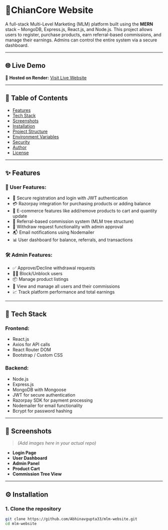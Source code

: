 # 💼ChianCore Website

A full-stack Multi-Level Marketing (MLM) platform built using the **MERN** stack – MongoDB, Express.js, React.js, and Node.js. This project allows users to register, purchase products, earn referral-based commissions, and manage their earnings. Admins can control the entire system via a secure dashboard.

---

## 🌐 Live Demo

🔗 **Hosted on Render:** [Visit Live Website](https://mlm-website-project.onrender.com/)

---

## 📌 Table of Contents

- [Features](#-features)
- [Tech Stack](#-tech-stack)
- [Screenshots](#-screenshots)
- [Installation](#-installation)
- [Project Structure](#-project-structure)
- [Environment Variables](#-environment-variables)
- [Security](#-security)
- [Author](#-author)
- [License](#-license)

---

## ✨ Features

### 👥 User Features:
- 🔐 Secure registration and login with JWT authentication
- 💳 Razorpay integration for purchasing products or adding balance
- 🛒 E-commerce features like add/remove products to cart and quantity update
- 👥 Referral-based commission system (MLM tree structure)
- 💸 Withdraw request functionality with admin approval
- 📬 Email notifications using Nodemailer
- 📊 User dashboard for balance, referrals, and transactions

### 🛠️ Admin Features:
- ✅ Approve/Decline withdrawal requests
- 🧑‍💻 Block/Unblock users
- 📦 Manage product listings
- 🧾 View and manage all users and their commissions
- 📈 Track platform performance and total earnings

---

## 🧰 Tech Stack

### Frontend:
- React.js
- Axios for API calls
- React Router DOM
- Bootstrap / Custom CSS

### Backend:
- Node.js
- Express.js
- MongoDB with Mongoose
- JWT for secure authentication
- Razorpay SDK for payment processing
- Nodemailer for email functionality
- Bcrypt for password hashing

---

## 📸 Screenshots

> *(Add images here in your actual repo)*

- **Login Page**
- **User Dashboard**
- **Admin Panel**
- **Product Cart**
- **Commission Tree View**

---

## ⚙️ Installation

### 1. Clone the repository

```bash
git clone https://github.com/Abhinavgupta33/mlm-website.git
cd mlm-website
